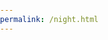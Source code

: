 ```yaml
---
permalink: /night.html
---
```

<html lang="en">
<head>
    <meta charset="UTF-8">
    <meta name="viewport" content="width=device-width, initial-scale=1.0">
    <title>Night Sky</title>
    <link rel="stylesheet" href="styles.css">
</head>
<body>
    <div class="night-sky">
        <!-- Replace div elements with SVG star shapes -->
        <svg class="star" xmlns="http://www.w3.org/2000/svg" viewBox="0 0 100 100" width="2" height="2">
            <!-- Rotated and Flipped Curves -->
            <path d="M75,25 Q50,50 75,75" fill="none" stroke="#fff" transform="rotate(45 50 50)" />
            <path d="M25,75 Q50,50 75,75" fill="none" stroke="#fff" transform="rotate(45 50 50)" />
            <path d="M25,25 Q50,50 75,25" fill="none" stroke="#fff" transform="rotate(45 50 50)" /> <!-- Flipped Curve -->
            <path d="M25,25 Q50,50 25,75" fill="none" stroke="#fff" transform="rotate(45 50 50)" />
        </svg>
    </div>
    <style>
        body {
            margin: 0;
            padding: 0;
            overflow: hidden; /* Prevent horizontal scrolling */
        }

        .night-sky {
            width: 100%;
            height: 100vh; /* Full viewport height */
            background-color: #041e42; /* Dark blue for the sky */
            position: relative;
        }

        .star {
            position: absolute;
            animation: twinkle 1s infinite alternate; /* Add twinkle animation */
        }

        /* Set position of stars */
        .star {
            top: 20%;
            left: 30%;
        }

        /* You can add more star positions similarly */
        /* Ensure stars are not overlapping with each other for a natural look */

        @keyframes twinkle {
            0% { opacity: 0.5; }
            100% { opacity: 1; }
        }
    </style>
</body>

